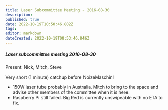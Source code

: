 ```yaml
---
title: Laser Subcommittee Meeting - 2016-08-30
description: 
published: true
date: 2022-10-19T10:50:46.802Z
tags: 
editor: markdown
dateCreated: 2022-10-19T08:53:46.846Z
---
```


##### Laser subcommittee meeting 2016-08-30

Present: Nick, Mitch, Steve

Very short (1 minute) catchup before NoizeMaschin!

-   150W laser tube probably in Australia. Mitch to bring to the space and advise other members of the committee when it is here.
-   Raspberry Pi still failed. Big Red is currently unswipeable with no ETA to fix.

